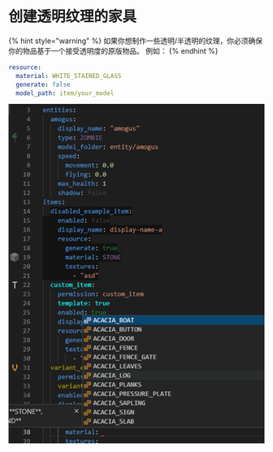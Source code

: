 # 创建透明纹理的家具

{% hint style="warning" %}
如果你想制作一些透明/半透明的纹理，你必须确保你的物品基于一个接受透明度的原版物品。
例如：
{% endhint %}

```yaml
resource:
  material: WHITE_STAINED_GLASS
  generate: false
  model_path: item/your_model
```

![示例：半透明药水瓶](../.gitbook/assets/image%20%283%29.png)

